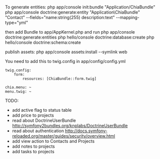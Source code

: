 To generate entities:
php app/console init:bundle "Application/ChiaBundle"
php app/console doctrine:generate:entity "Application\ChiaBundle" "Contact" --fields="name:string(255) description:text" --mapping-type="yml"


then add Bundle to app/AppKernel.php and run
php app/console doctrine:generate:entities
php hello/console doctrine:database:create
php hello/console doctrine:schema:create


publish assets:
php app/console assets:install --symlink web


You need to add this to twig.config in app/config/config.yml

    twig.config:
        form:
            resources: [ChiaBundle::form.twig]

    chia.menu: ~
    menu.twig: ~

TODO:
- add active flag to status table
- add price to projects
- read about DoctrineUserBundle http://symfony2bundles.org/knplabs/DoctrineUserBundle
- read about authentication http://docs.symfony-reloaded.org/master/guides/security/overview.html
- add view action to Contacts and Projects
- add notes to projects
- add tasks to projects
